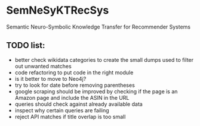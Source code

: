 # SemNeSyKTRecSys
Semantic Neuro-Symbolic Knowledge Transfer for Recommender Systems

## TODO list:
- better check wikidata categories to create the small dumps used to filter out unwanted matches
- code refactoring to put code in the right module
- is it better to move to Neo4j?
- try to look for date before removing parentheses
- google scraping should be improved by checking if the page is an Amazon page and include the ASIN in the URL
- queries should check against already available data
- inspect why certain queries are failing
- reject API matches if title overlap is too small
